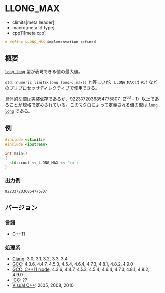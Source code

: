 # LLONG_MAX
* climits[meta header]
* macro[meta id-type]
* cpp11[meta cpp]

```cpp
# define LLONG_MAX implementation-defined
```

## 概要
[`long long`](/lang/cpp11/long_long_type.md) 型が表現できる値の最大値。

[`std::numeric_limits`](/reference/limits/numeric_limits.md)`<`[`long long`](/lang/cpp11/long_long_type.md)`>::`[`max()`](/reference/limits/numeric_limits/max.md) と等しいが、`LLONG_MAX` は `#if` などのプリプロセッサディレクティブで使用できる。

具体的な値は実装依存であるが、9223372036854775807（2<sup>63</sup> - 1）以上であることが規格で定められている。このマクロによって定義される値の型は [`long long`](/lang/cpp11/long_long_type.md) である。


## 例
```cpp example
#include <climits>
#include <iostream>

int main()
{
  std::cout << LLONG_MAX << '\n';
}
```


### 出力例
```
9223372036854775807
```

## バージョン
### 言語
- C++11


### 処理系
- [Clang](/implementation.md#clang): 3.0, 3.1, 3.2, 3.3, 3.4
- [GCC](/implementation.md#gcc): 4.3.6, 4.4.7, 4.5.3, 4.5.4, 4.6.4, 4.7.3, 4.8.1, 4.8.2, 4.9.0
- [GCC, C++11 mode](/implementation.md#gcc): 4.3.6, 4.4.7, 4.5.3, 4.5.4, 4.6.4, 4.7.3, 4.8.1, 4.8.2, 4.9.0
- [ICC](/implementation.md#icc): ??
- [Visual C++](/implementation.md#visual_cpp): 2005, 2008, 2010
